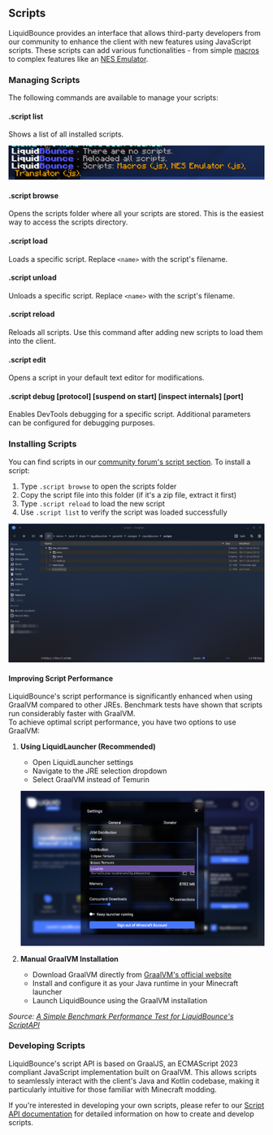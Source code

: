 ## Scripts
LiquidBounce provides an interface that allows third-party developers from our community to enhance the client with new features using JavaScript scripts. These scripts can add various functionalities - from simple [macros](https://forum.liquidbounce.net/topic/8354/script-macros) to complex features like an [NES Emulator](https://forum.liquidbounce.net/topic/8352/script-nes-emulator).

### Managing Scripts
The following commands are available to manage your scripts:

#### .script list
Shows a list of all installed scripts.

![Script List](/images/script-list.png)

#### .script browse
Opens the scripts folder where all your scripts are stored. This is the easiest way to access the scripts directory.

#### .script load <name>
Loads a specific script. Replace `<name>` with the script's filename.

#### .script unload <name>
Unloads a specific script. Replace `<name>` with the script's filename.

#### .script reload
Reloads all scripts. Use this command after adding new scripts to load them into the client.

#### .script edit <name>
Opens a script in your default text editor for modifications.

#### .script debug <name> [protocol] [suspend on start] [inspect internals] [port]
Enables DevTools debugging for a specific script. Additional parameters can be configured for debugging purposes.

### Installing Scripts
You can find scripts in our [community forum's script section](https://forum.liquidbounce.net/category/25/scripts). To install a script:

1. Type `.script browse` to open the scripts folder
2. Copy the script file into this folder (if it's a zip file, extract it first)
3. Type `.script reload` to load the new script
4. Use `.script list` to verify the script was loaded successfully

![Script Directory](/images/script-directory.png)

#### Improving Script Performance

LiquidBounce's script performance is significantly enhanced when using GraalVM compared to other JREs. Benchmark tests have shown that scripts run considerably faster with GraalVM. \
To achieve optimal script performance, you have two options to use GraalVM:

1. **Using LiquidLauncher (Recommended)**
   - Open LiquidLauncher settings
   - Navigate to the JRE selection dropdown
   - Select GraalVM instead of Temurin
   
   ![JRE Selection](/images/launcher-jre-selection.png)

2. **Manual GraalVM Installation**
   - Download GraalVM directly from [GraalVM's official website](https://www.graalvm.org/downloads/)
   - Install and configure it as your Java runtime in your Minecraft launcher
   - Launch LiquidBounce using the GraalVM installation

*Source: [A Simple Benchmark Performance Test for LiquidBounce's ScriptAPI](https://forum.liquidbounce.net/topic/8391/a-simple-benchmark-performance-test-for-liquidbounce-s-scriptapi)*

### Developing Scripts
LiquidBounce's script API is based on GraalJS, an ECMAScript 2023 compliant JavaScript implementation built on GraalVM. This allows scripts to seamlessly interact with the client's Java and Kotlin codebase, making it particularly intuitive for those familiar with Minecraft modding.

If you're interested in developing your own scripts, please refer to our [Script API documentation](docs/Script%20API/Getting%20Started) for detailed information on how to create and develop scripts.